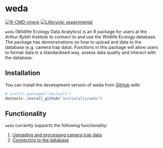 
# weda

<!-- badges: start -->
[![R-CMD-check](https://github.com/JustinCally/weda/actions/workflows/R-CMD-check.yaml/badge.svg)](https://github.com/JustinCally/weda/actions/workflows/R-CMD-check.yaml)
[![Lifecycle:
experimental](https://img.shields.io/badge/lifecycle-experimental-orange.svg)](https://lifecycle.r-lib.org/articles/stages.html#experimental)
<!-- badges: end -->

`weda` (Wildlife Ecology Data Analytics) is an R package for users at
the *Arthur Rylah Institute* to connect to and use the Wildlife Ecology
database. The package has demonstrations on how to upload and data to
the database (e.g. camera trap data). Functions in this package will
allow users to format data in a standardised way, assess data quality
and interact with the database.

## Installation

You can install the development version of weda from
[GitHub](https://github.com/) with:

``` r
# install.packages("devtools")
devtools::install_github("JustinCally/weda")
```

## Functionality

`weda` currently supports the following functionality:

1.  [Uploading and processing camera trap
    data](https://JustinCally.github.io/weda/articles/camtrap-upload.html)  
2.  [Connecting to the
    database](https://JustinCally.github.io/weda/articles/database-connect.html)
